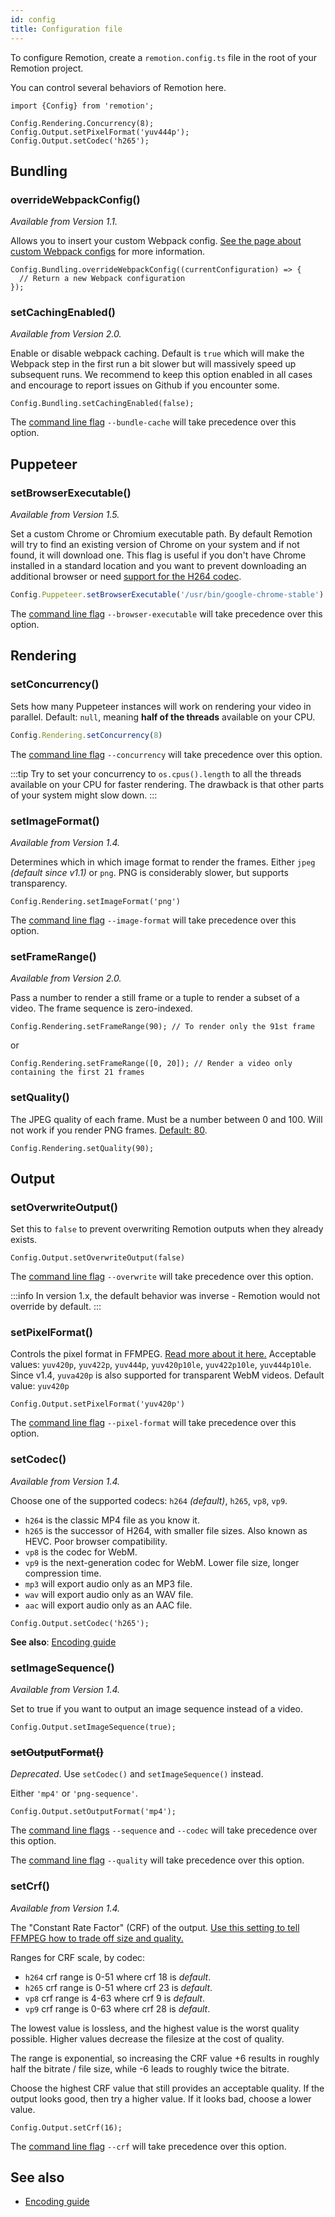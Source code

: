 ```yaml
---
id: config
title: Configuration file
---
```


To configure Remotion, create a `remotion.config.ts` file in the root of your Remotion project.

You can control several behaviors of Remotion here.

```tsx
import {Config} from 'remotion';

Config.Rendering.Concurrency(8);
Config.Output.setPixelFormat('yuv444p');
Config.Output.setCodec('h265');
```

## Bundling

### overrideWebpackConfig()

_Available from Version 1.1._

Allows you to insert your custom Webpack config. [See the page about custom Webpack configs](/docs/webpack) for more information.

```tsx
Config.Bundling.overrideWebpackConfig((currentConfiguration) => {
  // Return a new Webpack configuration
});
```

### setCachingEnabled()

_Available from Version 2.0._

Enable or disable webpack caching. Default is `true` which will make the Webpack step in the first run a bit slower but will massively speed up subsequent runs. We recommend to keep this option enabled in all cases and encourage to report issues on Github if you encounter some.

```tsx
Config.Bundling.setCachingEnabled(false);
```

The [command line flag](/docs/cli) `--bundle-cache` will take precedence over this option.

## Puppeteer

### setBrowserExecutable()

_Available from Version 1.5._

Set a custom Chrome or Chromium executable path. By default Remotion will try to find an existing version of Chrome on your system and if not found, it will download one. This flag is useful if you don't have Chrome installed in a standard location and you want to prevent downloading an additional browser or need [support for the H264 codec](/docs/video#codec-support).

```ts
Config.Puppeteer.setBrowserExecutable('/usr/bin/google-chrome-stable')
```

The [command line flag](/docs/cli) `--browser-executable` will take precedence over this option.

## Rendering

### setConcurrency()

Sets how many Puppeteer instances will work on rendering your video in parallel.
Default: `null`, meaning **half of the threads** available on your CPU.

```ts
Config.Rendering.setConcurrency(8)
```

The [command line flag](/docs/cli) `--concurrency` will take precedence over this option.

:::tip
Try to set your concurrency to `os.cpus().length` to all the threads available on your CPU for faster rendering. The drawback is that other parts of your system might slow down.
:::

### setImageFormat()

_Available from Version 1.4._

Determines which in which image format to render the frames. Either `jpeg` _(default since v1.1)_ or `png`. PNG is considerably slower, but supports transparency.

```tsx
Config.Rendering.setImageFormat('png')
```

The [command line flag](/docs/cli) `--image-format` will take precedence over this option.

### setFrameRange()

_Available from Version 2.0._

Pass a number to render a still frame or a tuple to render a subset of a video. The frame sequence is zero-indexed.

```tsx
Config.Rendering.setFrameRange(90); // To render only the 91st frame
```

or

```tsx
Config.Rendering.setFrameRange([0, 20]); // Render a video only containing the first 21 frames
```

### setQuality()

The JPEG quality of each frame. Must be a number between 0 and 100. Will not work if you render PNG frames. [Default: 80](https://github.com/chromium/chromium/blob/99314be8152e688bafbbf9a615536bdbb289ea87/headless/lib/browser/protocol/headless_handler.cc#L32).

```tsx
Config.Rendering.setQuality(90);
```

## Output

### setOverwriteOutput()

Set this to `false` to prevent overwriting Remotion outputs when they already exists.

```tsx
Config.Output.setOverwriteOutput(false)
```

The [command line flag](/docs/cli) `--overwrite` will take precedence over this option.

:::info
In version 1.x, the default behavior was inverse - Remotion would not override by default.
:::

### setPixelFormat()

Controls the pixel format in FFMPEG. [Read more about it here.](https://trac.ffmpeg.org/wiki/Chroma%20Subsampling0) Acceptable values: `yuv420p`, `yuv422p`, `yuv444p`, `yuv420p10le`, `yuv422p10le`, `yuv444p10le`. Since v1.4, `yuva420p` is also supported for transparent WebM videos.
Default value: `yuv420p`

```tsx
Config.Output.setPixelFormat('yuv420p')
```

The [command line flag](/docs/cli) `--pixel-format` will take precedence over this option.

### setCodec()

_Available from Version 1.4._

Choose one of the supported codecs: `h264` _(default)_, `h265`, `vp8`, `vp9`.

- `h264` is the classic MP4 file as you know it.
- `h265` is the successor of H264, with smaller file sizes. Also known as HEVC. Poor browser compatibility.
- `vp8` is the codec for WebM.
- `vp9` is the next-generation codec for WebM. Lower file size, longer compression time.
- `mp3` will export audio only as an MP3 file.
- `wav` will export audio only as an WAV file.
- `aac` will export audio only as an AAC file.

```tsx
Config.Output.setCodec('h265');
```

**See also**: [Encoding guide](/docs/encoding)

### setImageSequence()

_Available from Version 1.4._

Set to true if you want to output an image sequence instead of a video.

```tsx
Config.Output.setImageSequence(true);
```

### ~~setOutputFormat()~~

_Deprecated_. Use `setCodec()` and `setImageSequence()` instead.

Either `'mp4'` or `'png-sequence'`.

```tsx
Config.Output.setOutputFormat('mp4');
```

The [command line flags](/docs/cli) `--sequence` and `--codec` will take precedence over this option.

The [command line flag](/docs/cli) `--quality` will take precedence over this option.

### setCrf()

_Available from Version 1.4._

The "Constant Rate Factor" (CRF) of the output. [Use this setting to tell FFMPEG how to trade off size and quality.](encoding#controlling-quality-using-the-crf-setting)

Ranges for CRF scale, by codec:

- `h264` crf range is 0-51 where crf 18 is _default_.
- `h265` crf range is 0-51 where crf 23 is _default_.
- `vp8` crf range is 4-63 where crf 9 is _default_.
- `vp9` crf range is 0-63 where crf 28 is _default_.

The lowest value is lossless, and the highest value is the worst quality possible. Higher values decrease the filesize at the cost of quality.

The range is exponential, so increasing the CRF value +6 results in roughly half the bitrate / file size, while -6 leads to roughly twice the bitrate.

Choose the highest CRF value that still provides an acceptable quality. If the output looks good, then try a higher value. If it looks bad, choose a lower value.

```tsx
Config.Output.setCrf(16);
```

The [command line flag](/docs/cli) `--crf` will take precedence over this option.

## See also

- [Encoding guide](/docs/encoding)
